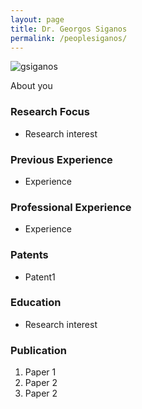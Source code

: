 ```yaml
---
layout: page
title: Dr. Georgos Siganos
permalink: /peoplesiganos/
---
```

![gsiganos](/peoplesiganos/small.png)


About you

### Research Focus
- Research interest 


### Previous Experience
- Experience


### Professional Experience
- Experience


### Patents
- Patent1


### Education
- Research interest 


### Publication 
1. Paper 1
2. Paper 2
3. Paper 2




